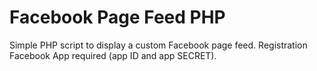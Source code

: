# Facebook Page Feed PHP

Simple PHP script to display a custom Facebook page feed. 
Registration Facebook App required (app ID and app SECRET).
